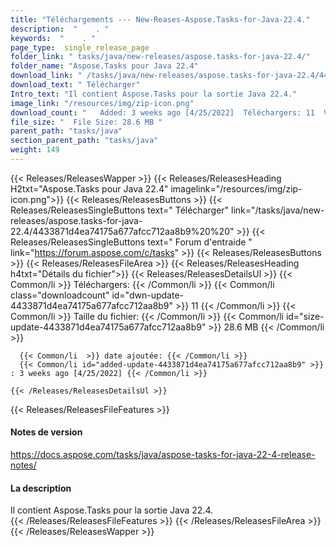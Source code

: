 ```yaml
---
title: "Téléchargements --- New-Reases-Aspose.Tasks-for-Java-22.4." 
description:  "    . " 
keywords:  "    . " 
page_type:  single_release_page
folder_link: " tasks/java/new-releases/aspose.tasks-for-java-22.4/"
folder_name: "Aspose.Tasks pour Java 22.4"
download_link: " /tasks/java/new-releases/aspose.tasks-for-java-22.4/4433871d4ea74175a677afcc712aa8b9"
download_text: " Télécharger"
Intro_text: "Il contient Aspose.Tasks pour la sortie Java 22.4."
image_link: "/resources/img/zip-icon.png"
download_count: "   Added: 3 weeks ago [4/25/2022]  Téléchargers: 11  Views: 14"
file_size: "  File Size: 28.6 MB "
parent_path: "tasks/java"
section_parent_path: "tasks/java"
weight: 149
---
```


{{< Releases/ReleasesWapper >}}
  {{< Releases/ReleasesHeading H2txt="Aspose.Tasks pour Java 22.4" imagelink="/resources/img/zip-icon.png">}}
  {{< Releases/ReleasesButtons >}}
    {{< Releases/ReleasesSingleButtons text=" Télécharger" link="/tasks/java/new-releases/aspose.tasks-for-java-22.4/4433871d4ea74175a677afcc712aa8b9%20%20" >}}
    {{< Releases/ReleasesSingleButtons text=" Forum d'entraide " link="https://forum.aspose.com/c/tasks" >}}
  {{< Releases/ReleasesButtons >}}
  {{< Releases/ReleasesFileArea >}}
    {{< Releases/ReleasesHeading h4txt="Détails du fichier">}}
    {{< Releases/ReleasesDetailsUl >}}
            {{< Common/li  >}} Téléchargers: {{< /Common/li >}} 
      {{< Common/li class="downloadcount" id="dwn-update-4433871d4ea74175a677afcc712aa8b9" >}} 11 {{< /Common/li >}} 
      {{< Common/li  >}} Taille du fichier: {{< /Common/li >}} 
      {{< Common/li id="size-update-4433871d4ea74175a677afcc712aa8b9" >}} 28.6 MB {{< /Common/li >}} 


      {{< Common/li  >}} date ajoutée: {{< /Common/li >}} 
      {{< Common/li id="added-update-4433871d4ea74175a677afcc712aa8b9" >}} : 3 weeks ago [4/25/2022] {{< /Common/li >}} 

    {{< /Releases/ReleasesDetailsUl >}}

  {{< Releases/ReleasesFileFeatures >}}
      <h4>Notes de version</h4><div><a href="https://docs.aspose.com/tasks/java/aspose-tasks-for-java-22-4-release-notes/">https://docs.aspose.com/tasks/java/aspose-tasks-for-java-22-4-release-notes/</a></div><h4>La description</h4><div class="HTMLDescription">Il contient Aspose.Tasks pour la sortie Java 22.4.</div>
  {{< /Releases/ReleasesFileFeatures >}}
 {{< /Releases/ReleasesFileArea >}}
{{< /Releases/ReleasesWapper >}}


